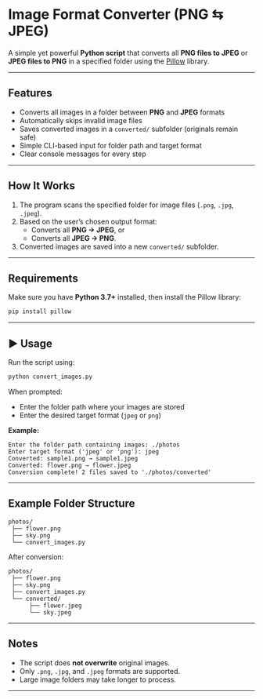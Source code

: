
# Image Format Converter (PNG ⇆ JPEG)

A simple yet powerful **Python script** that converts all **PNG files to JPEG** or **JPEG files to PNG** in a specified folder using the [Pillow](https://pypi.org/project/Pillow/) library.

---

## Features

- Converts all images in a folder between **PNG** and **JPEG** formats  
- Automatically skips invalid image files  
- Saves converted images in a `converted/` subfolder (originals remain safe)  
- Simple CLI-based input for folder path and target format  
- Clear console messages for every step  

---

## How It Works

1. The program scans the specified folder for image files (`.png`, `.jpg`, `.jpeg`).
2. Based on the user’s chosen output format:
   - Converts all **PNG → JPEG**, or  
   - Converts all **JPEG → PNG**.
3. Converted images are saved into a new `converted/` subfolder.

---

## Requirements

Make sure you have **Python 3.7+** installed, then install the Pillow library:

```bash
pip install pillow
````

---

## ▶️ Usage

Run the script using:

```bash
python convert_images.py
```

When prompted:

* Enter the folder path where your images are stored
* Enter the desired target format (`jpeg` or `png`)

**Example:**

```
Enter the folder path containing images: ./photos
Enter target format ('jpeg' or 'png'): jpeg
Converted: sample1.png → sample1.jpeg
Converted: flower.png → flower.jpeg
Conversion complete! 2 files saved to './photos/converted'
```

---

## Example Folder Structure

```
photos/
 ├── flower.png
 ├── sky.png
 └── convert_images.py
```

After conversion:

```
photos/
 ├── flower.png
 ├── sky.png
 ├── convert_images.py
 └── converted/
      ├── flower.jpeg
      └── sky.jpeg
```

---

## Notes

* The script does **not overwrite** original images.
* Only `.png`, `.jpg`, and `.jpeg` formats are supported.
* Large image folders may take longer to process.

---
```
